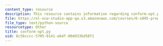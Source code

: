 ```yaml
---
content_type: resource
description: This resource contains information regarding conform-opt.py.
file: https://ol-ocw-studio-app-qa.s3.amazonaws.com/courses/6-s095-programming-for-the-puzzled-january-iap-2018/8c56cccc57050141ab4f00dd33bd58f1_conform-opt.py
file_type: text/python-source
resourcetype: Other
title: conform-opt.py
uid: 8c56cccc-5705-0141-ab4f-00dd33bd58f1
---
```

